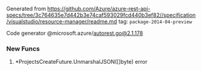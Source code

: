 Generated from https://github.com/Azure/azure-rest-api-specs/tree/3c764635e7d442b3e74caf593029fcd440b3ef82//specification/visualstudio/resource-manager/readme.md tag: `package-2014-04-preview`

Code generator @microsoft.azure/autorest.go@2.1.178


### New Funcs

1. *ProjectsCreateFuture.UnmarshalJSON([]byte) error
